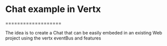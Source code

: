 # Chat example in Vertx
===================

The idea is to create a Chat that can be easily embeded in an existing Web project using the vertx eventBus and features


